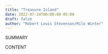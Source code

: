 ```yaml
---
title: "Treasure Island"
date: 2022-07-24T00:00:00-05:00
draft: false
author: "Robert Louis Stevenson/Milo Winter"
---
```


SUMMARY

<!--more-->

CONTENT